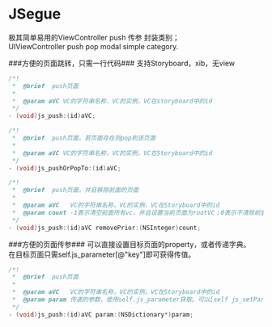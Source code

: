 # JSegue
极其简单易用的ViewController push 传参 封装类别；  
UIViewController push pop modal simple category.

###方便的页面跳转，只需一行代码###
支持Storyboard，xib，无view

```objective-c
/*!
 *  @brief  push页面
 *
 *  @param aVC VC的字符串名称，VC的实例，VC在storyboard中的id
 */
- (void)js_push:(id)aVC;

/*!
 *  @brief  push页面，若页面存在则pop到该页面
 *
 *  @param aVC VC的字符串名称，VC的实例，VC在Storyboard中的id
 */
- (void)js_pushOrPopTo:(id)aVC;

/*!
 *  @brief  push页面，并且移除前面的页面
 *
 *  @param aVC   VC的字符串名称，VC的实例，VC在Storyboard中的id
 *  @param count -1表示清空前面所有vc，并且设置当前页面为rootVC；0表示不清除前面页面；>0表示清除前面count个vc；若count > 所有vc数量，则效果同-1
 */
- (void)js_push:(id)aVC removePrior:(NSInteger)count;
```

###方便的页面传参###
可以直接设置目标页面的property，或者传递字典。  
在目标页面只需self.js_parameter[@"key"]即可获得传值。  

```objective-c
/*!
 *  @brief  push页面
 *
 *  @param aVC   VC的字符串名称，VC的实例，VC在Storyboard中的id
 *  @param param 传递的参数，使用self.js_parameter获取。可以[self js_setParamType:JSegueParamType]修改支持实例的property变量设置
 */
- (void)js_push:(id)aVC param:(NSDictionary*)param;
```
